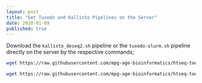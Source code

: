 ```yaml
---
layout: post
title: "Get Tuxedo and Kallisto Pipelines on the Server"
date: 2020-01-09
published: true
---
```


Download the `kallisto_deseq2.sh` pipeline or the `tuxedo-slurm.sh` pipeline directly on the server by the respective commands;

```bash
wget https://raw.githubusercontent.com/mpg-age-bioinformatics/htseq-tools/master/kallisto_deseq2.sh
```

```bash
wget https://raw.githubusercontent.com/mpg-age-bioinformatics/htseq-tools/master/tuxedo_v3-slurm.sh
```
